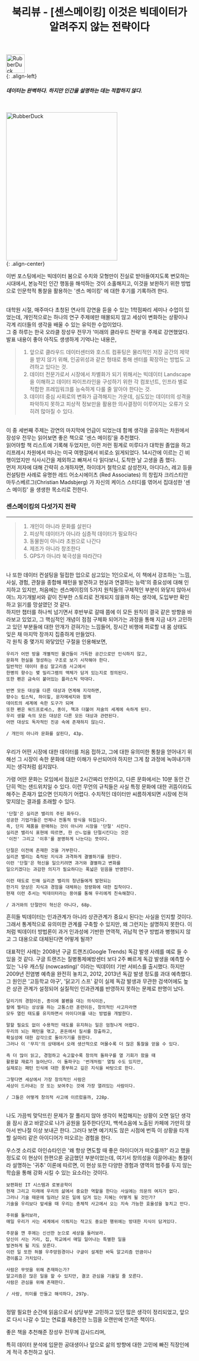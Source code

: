 ﻿---
title: "북리뷰 - [센스메이킹] 이것은 빅데이터가 알려주지 않는 전략이다"
last_modified_at: 2022-01-26 17:35:00 +0900
categories: 
  - Diary
  - Book
tags:
  - 일상
  - 북리뷰
---

<img src="https://user-images.githubusercontent.com/44887995/151163060-90e96886-412f-4e0e-99ab-03225660c4c3.png" width="50px" height="50px" title="px(픽셀) 크기 설정" alt="RubberDuck"><br/>
{: .align-left}

[comment]: <> (![quotation-mark]&#40;https://user-images.githubusercontent.com/44887995/151163060-90e96886-412f-4e0e-99ab-03225660c4c3.png&#41;)

#### *데이터는 완벽하다.* *하지만 인간을 설명하는 데는 적합하지 않다.*
<br/>

<img src="https://user-images.githubusercontent.com/44887995/151162086-9abcedaf-ff89-41c9-a51c-2082622821d2.jpg" width="300px" height="400px" title="px(픽셀) 크기 설정" alt="RubberDuck"><br/>
{: .align-center}
<br/>

이번 포스팅에서는 빅데이터 붐으로 수치와 모형만이 진실로 받아들여지도록 변모하는 시대에서,
본능적인 인간 행동을 해석하는 것이 소홀해지고, 이것을 보완하기 위한 방법으로 인문학적 통찰을 
활용하는 '센스 메이킹' 에 대한 후기를 기록하려 한다.

<br/>
대학원 시절, 매주마다 초청된 연사의 강연을 듣을 수 있는 1학점짜리 세미나 수업이 있었는데,
개인적으로는 하나의 연구 주제에만 매몰되지 않고 세상이 변화하는 상황이나 각계 리더들의 
생각을 배울 수 있는 유익한 수업이었다.

<br/>
그 중 하루는 한국 오라클 장성우 전무가 '미래의 클라우드 전략'을 주제로 강연했었다.
발표 내용이 좋아 아직도 생생하게 기억나는 내용은,

> 1. 앞으로 클라우드 데이터센터와 호스트 컴퓨팅은 물리적인 저장 공간의 제약을 받지 않기 위해, 
   인공위성과 같은 형태로 통해 센터를 확장하는 방법도 고려하고 있다는 것.
> 2. 데이터 전문가로서 시장에서 차별화가 되기 위해서는 
   빅데이터 Landscape 을 이해하고 데이터 파이프라인을 구성하기 위한 각 컴포넌트, 인프라 별로 적합한 프레임워크를 능숙하게 다룰 줄 알아야 한다는 것.
> 3. 데이터 중심 사회로의 변화가 급격해지는 가운데, 
   심도있는 데이터의 성격을 파악하지 못하고 피상적 정보만을 활용한 의사결정이 이루어지는 오류가 오히려 많아질 수 있다.
   
<br/>
이 중 세번째 주제는 강연의 마지막에 언급이 되었는데 함께 생각을 공유하는 차원에서
장성우 전무는 읽어보면 좋은 책으로 '센스 메이킹'을 추천했다.

<br/>
읽어야할 책 리스트에 기록해 두었지만, 이런 저런 핑계로 미루다가 대학원 졸업을 하고 
리프레시 차원에서 떠나는 미국 여행길에서 비로소 읽게되었다.
14시간에 이르는 긴 비행이었지만 식사시간을 제외하고 빠져서 다 읽다보니, 도착한 날 고생을 좀 했다.

<br/>
먼저 저자에 대해 간략히 소개하자면, 하이데거 철학으로 삼성전자, 아디다스, 
레고 등을 컨설팅한 사례로 유명한 레드 어소시에이츠 (Red Associates) 의 창립자 
크리스티안 마두스베르그(Christian Madsbjerg) 가 자신의 케이스 스터디를 엮어서 
집대성한 '센스 메이킹' 을 생생한 목소리로 전한다.
<br/>

[comment]: <> ({: .notice--primary})
### **센스메이킹의 다섯가지 전략**

---
> 1. 개인이 아니라 문화를 살핀다
> 2. 피상적 데이터가 아니라 심층적 데이터가 필요하다
> 3. 동물원이 아니라 초원으로 나간다
> 4. 제조가 아니라 창조한다
> 5. GPS가 아니라 북극성을 따라간다


<br/>
나 또한 데이터 컨설팅을 밀접한 업으로 삼고있는 1인으로서, 이 책에서 강조하는
'느낌, 사실, 경험, 관찰을 종합해 패턴을 발견하고 현실과 연결하는 능력'의 중요성에 대해 인지하고 있지만,
처음에는 센스메이킹의 5가지 원칙들의 구체적인 부분이 와닿지 않아서 
여느 자기개발서와 같이 진부한 스토리로 전개되지 않을까 하는 생각에, 도입부만 확인하고 읽기를 망설였던 것 같다.

<br/>
하지만 챕터를 하나씩 넘기면서 후반부로 갈때 쯤에 이 모든 원칙이 결국 같은 방향을 바라보고 있었고,
그 핵심적인 개념이 점점 구체화 되어가는 과정을 통해 지금 내가 고민하고 있던 부분들에 대한
안개가 걷혀가는 느낌들어, 장시간 비행에 피로할 내 몸 상태도 잊은 채
마지막 장까지 집중하게 만들었다.

<br/>
각 원칙 중 몇가지 와닿았던 구절을 인용해보면,
<br/>

```
우리가 어떤 방을 개별적인 물건들이 가득한 공간으로만 인식하지 않고, 
문화적 현실을 형성하는 구조로 보기 시작해야 한다.
일반적인 데이터 중심 알고리즘 사고에서 
한병의 향수는 몇 밀리그램의 액체가 담겨 있는지로 정의된다.
또한 펜은 금속이 붙어있는 플라스틱 막대다.

반면 모든 대상을 다른 대상과 연계해 지각하면, 
향수는 립스틱, 하이힐, 문자메세지와 함께 
데이트의 세계에 속한 도구가 되며
또한 펜은 워드프로세스, 종이, 책과 더불어 저술의 세계에 속하게 된다.
우리 생활 속의 모든 대상은 다른 모든 대상과 관련된다.
어떤 대상도 독자적인 진공 속에 존재하지 않는다.

/ 개인이 아니라 문화를 살핀다, 43p.
```

<br/>
우리가 어떤 시장에 대한 데이터를 처음 접하고, 
그에 대한 유의미한 통찰을 얻어내기 위해선
그 시장이 속한 문화에 대한 이해가 우선되어야 하지만
그게 참 과정에 녹여내기까지는 생각처럼 쉽지않다.

가령 어떤 문화는 모임에서 점심은 2시간짜리 만찬이고,
다른 문화에서는 10분 동안 간단히 먹는 샌드위치일 수 있다.
이런 무언의 규칙들은 사실 특정 문화에 대한 귀뜸이라도 해주는 존재가 없으면 인지하기 어렵다.
수치적인 데이터만 씨름하게되면 시장에 전혀 맞지않는 결과를 초래할 수 있다.


```
'단절'은 실리콘 밸리의 주된 화두다.
성공한 기업가들은 언제나 전통적 방식을 뒤집는다.
즉, 단지 제품을 판매하는 것이 아니라 시장을 '단절' 시킨다.
실리콘 밸리식 표현에 따르면, 한 산ㄴ업을 단절시킨다는 것은
'이전' 그리고 '이후'를 분명하게 나눈다는 뜻이다.

단절은 이전에 존재한 것을 거부한다.
실리콘 밸리는 축적된 지식과 과격하게 결별하기를 원한다.
이런 '단절'은 혁신을 일으키려면 과거와 결별하고 변화를 
일으키겠다는 과감한 의지가 필요하다는 폭넓은 믿음을 반영한다.

이런 태도로 인해 실리콘 밸리의 청년들에게 발현되는
한가지 양상은 지식과 경험을 대체하는 정량화에 대한 집착이다.
현재 이런 추서는 빅데이터라는 용어를 통해 우리에게 친숙해졌다.

/ 과거와의 단절만이 혁신은 아니다, 68p.
```

흔히들 빅데이터는 인과관계가 아니라 상관관계가 중요시 된다는 사실을 인지할 것이다.
그래서 통계적으로 유의미한 관계를 구축할 수 있지만, 왜 그런지는 설명하지 못한다.
이처럼 빅데이터 방법론이 과거 인과성에 기반한 연역적, 귀납적 연구 방법과 병행되지 않고 
그 대용으로 대체된다면 어떻게 될까?

대표적인 사례는 2008년 구글 트랜즈(Google Trends) 독감 발생 사례를 예로 들 수 있을 것 같다.
구글 트랜즈는 질병통제예방센터 보다 2주 빠르게 독감 발생을 예측할 수 있는 
'나우 캐스팅 (nowcasting)' 이라는 빅데이터 기반 서비스를 출시했다. 
하지만 2009년 전염병 예측을 완전히 놓치고,
2012, 2013년 독감 발생 정도를 과대 예측했다. 그 원인은 '고등학교 야구', '닭고기 스프' 같이
실제 독감 발생과 무관한 검색어에도 높은 상관 관계가 설정되어 실질적인 
인과관계를 반영하지 못하는 문제로 판명이 났다.

```
달리기의 경험이든, 종이에 볼펜을 대는 의식이든, 
칼에 찔리는 상상을 하는 고통스런 훈련이든, 창의적인 사고자라면
모두 열린 태도를 유지하면서 아이디어를 내는 방법을 개발한다.

말할 필요도 없이 수용적인 태도를 유지하는 일은 엄청나게 어렵다.
우리의 뇌는 패턴을 엮고, 혼돈에서 질서를 창출하고,
확실성에 대한 감각으로 돌아가기를 원한다.
그러나 이 '무지'의 상태에서 오래 생산적으로 머물수록 더 많은 통찰을 얻을 수 있다.

즉 더 많이 읽고, 경험하고 숙고할수록 창의적 돌파구를 열 기회가 왔을 때
활용할 재료가 늘어난다. 이 돌파구는 '번개처럼' 열릴 수도 있지만,
실제로는 패턴 인식에 대한 풍부하고 깊은 지식을 바탕으로 한다.

그렇다면 세상에서 가장 창의적인 사람은 
세상이 드러내는 것 또는 보여주는 것에 가장 열려있는 사람이다.

/ 그들은 어떻게 창의적 사고에 이르렀을까, 228p.
```
<br/>
나도 가끔씩 맞닥뜨린 문제가 잘 풀리지 않아 생각이 복잡해지는 상황이 오면
일단 생각을 잠시 끊고 바깥으로 나가 공원을 질주한다던지, 
백색소음에 노출된 카페에 가만히 앉아서 반나절 이상 보내곤 한다.
그러다 보면 예기치도 않은 시점에 번뜩 이 상황을 타개할 실마리 같은 아이디어가 떠오르는 경험을 한다.


우스겟 소리로 아인슈타인은 '왜 항상 면도할 때 좋은 아이디어가 떠오를까?' 라고 했을 정도로
이 현상이 한편으론 궁금했던 부분이었는데, 
여기서 창의성을 이끌어내는 통찰이라 설명하는 '귀추' 이론에 따르면, 이 현상 또한 다양한 경험과 
영역의 범주를 두지 않는 학습을 통해 강화 시킬 수 있는 요소라는 것이다.

```
보편화된 IT 시스템과 로봇공학이
현재 그리고 미래에 우리의 삶에서 중요한 역할을 한다는 사실에는 의문의 여지가 없다.
그러나 기술 때문에 밀려난 모든 일에 담겨 있는 지혜는 어떻게 될 것인가?
기술을 우리보다 앞세울 때 우리는 총체적 사고에서 오는 지속 가능한 효율성을 놓치고 만다.

주위를 둘러보라, 
매일 우리가 사는 세계에서 이뤄지는 작고도 중요한 행위에는 방대한 지식이 담겨있다.

주문을 깬 후에는 신선한 눈으로 세상을 둘러보라.
당신이 사는 거리, 집, 학교에서 매일 일어나는 특별한 일을
발견하게 될 지도 모른다.
이런 일 또한 허블 우주망원경이나 구글이 설계한 바둑 알고리즘 만큼이나
경이롭고 가치있다.

사람은 무엇을 위해 존재하는가?
알고리즘은 많은 일을 할 수 있지만, 결코 관심을 기울일 줄 모른다.
사람은 관심을 위해 존재한다.

/ 사람, 의미를 만들고 해석하다, 297p.
```

<br/>
정말 필요한 순간에 읽음으로서 상당부분 고민하고 있던 많은 생각이 정리되었고,
앞으로 다시 나갈 수 있는 연료를 재충전한 느낌을 오랜만에 안겨준 책이다.

좋은 책을 추천해준 장성우 전무께 감사드리며, 

특히 데이터 분석에 입문한 공대생이나 앞으로 삶의 방향에 대한 고민에 빠진 직장인에게 적극 추천하고 싶다.

